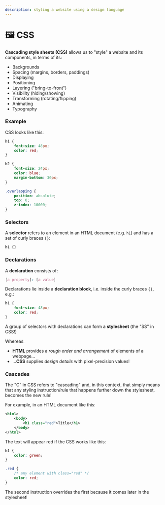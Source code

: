 ```yaml
---
description: styling a website using a design language
---
```


# 🖼️ CSS

**Cascading style sheets (CSS)** allows us to "style" a website and its components, in terms of its:

* Backgrounds
* Spacing (margins, borders, paddings)
* Displaying
* Positioning
* Layering ("bring-to-front")
* Visibility (hiding/showing)
* Transforming (rotating/flipping)
* Animating
* Typography

### Example

CSS looks like this:

```css
h1 {
    font-size: 48px;
    color: red;
}

h2 {
    font-size: 24px;
    color: blue;
    margin-bottom: 30px;
}

.overlapping {
    position: absolute;
    top: 0;
    z-index: 10000;
}
```

### Selectors

A **selector** refers to an element in an HTML document (e.g. `h1`)  and has a set of curly braces `{}`:

```css
h1 {}
```

### Declarations

A **declaration** consists of:

```css
[a property]: [a value]
```

Declarations lie inside a **declaration block**, i.e. inside the curly braces `{}`, e.g.:

```css
h1 {
    font-size: 48px; 
    color: red; 
}
```

A group of selectors with declarations can form a **stylesheet** (the "SS" in CSS!)

Whereas:

* **HTML** provides a _rough order and arrangement_ of elements of a webpage...
* ...**CSS** supplies _design details_ with pixel-precision values!

### Cascades

The "C" in CSS refers to "cascading" and, in this context, that simply means that any styling instruction/rule that happens further down the stylesheet, becomes the new rule!

For example, in an HTML document like this:

```xml
<html>
    <body>
        <h1 class="red">Title</h1>
    </body>
</html>
```

The text will appear red if the CSS works like this:

```css
h1 {
    color: green; 
}

.red {
    /* any element with class="red" */
    color: red;
}
```

The second instruction overrides the first because it comes later in the stylesheet!
